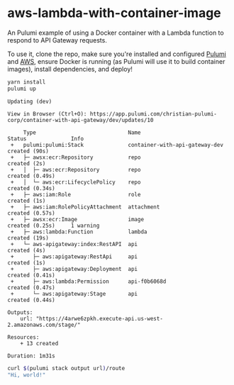 # aws-lambda-with-container-image

An Pulumi example of using a Docker container with a Lambda function to respond to API Gateway requests.

To use it, clone the repo, make sure you're installed and configured [Pulumi](https://www.pulumi.com/docs/install/) and [AWS](https://www.pulumi.com/registry/packages/aws/installation-configuration/), ensure Docker is running (as Pulumi will use it to build container images), install dependencies, and deploy!

```bash
yarn install
pulumi up
```

```
Updating (dev)

View in Browser (Ctrl+O): https://app.pulumi.com/christian-pulumi-corp/container-with-api-gateway/dev/updates/10

     Type                             Name                            Status              Info
 +   pulumi:pulumi:Stack              container-with-api-gateway-dev  created (90s)
 +   ├─ awsx:ecr:Repository           repo                            created (2s)
 +   │  ├─ aws:ecr:Repository         repo                            created (0.49s)
 +   │  └─ aws:ecr:LifecyclePolicy    repo                            created (0.34s)
 +   ├─ aws:iam:Role                  role                            created (1s)
 +   ├─ aws:iam:RolePolicyAttachment  attachment                      created (0.57s)
 +   ├─ awsx:ecr:Image                image                           created (0.25s)     1 warning
 +   ├─ aws:lambda:Function           lambda                          created (19s)
 +   └─ aws-apigateway:index:RestAPI  api                             created (4s)
 +      ├─ aws:apigateway:RestApi     api                             created (1s)
 +      ├─ aws:apigateway:Deployment  api                             created (0.41s)
 +      ├─ aws:lambda:Permission      api-f0b6068d                    created (0.47s)
 +      └─ aws:apigateway:Stage       api                             created (0.44s)

Outputs:
    url: "https://4arwe6zpkh.execute-api.us-west-2.amazonaws.com/stage/"

Resources:
    + 13 created

Duration: 1m31s
```

```bash
curl $(pulumi stack output url)/route
"Hi, world!"
```
